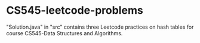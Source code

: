 # CS545-leetcode-problems
"Solution.java" in "src" contains three Leetcode practices on hash tables for course CS545-Data Structures and Algorithms.
